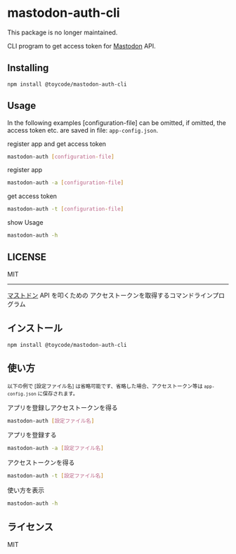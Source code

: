 # mastodon-auth-cli

This package is no longer maintained.

CLI program to get access token for [Mastodon](https://github.com/tootsuite/mastodon/) API.

## Installing

```
npm install @toycode/mastodon-auth-cli
```

## Usage

In the following examples [configuration-file] can be omitted, if omitted, the access token etc. are saved in file: `app-config.json`.

register app and get access token
```sh
mastodon-auth [configuration-file]
```

register app
```sh
mastodon-auth -a [configuration-file]
```

get access token
```sh
mastodon-auth -t [configuration-file]
```

show Usage
```sh
mastodon-auth -h
```

## LICENSE

MIT

---

[マストドン](https://github.com/tootsuite/mastodon/) API を叩くための
アクセストークンを取得するコマンドラインプログラム

## インストール

```
npm install @toycode/mastodon-auth-cli
```

## 使い方

<small>以下の例で [設定ファイル名] は省略可能です、省略した場合、アクセストークン等は `app-config.json` に保存されます。</small>


アプリを登録しアクセストークンを得る
```sh
mastodon-auth [設定ファイル名]
```

アプリを登録する
```sh
mastodon-auth -a [設定ファイル名]
```

アクセストークンを得る
```sh
mastodon-auth -t [設定ファイル名]
```

使い方を表示
```sh
mastodon-auth -h
```
## ライセンス

MIT
